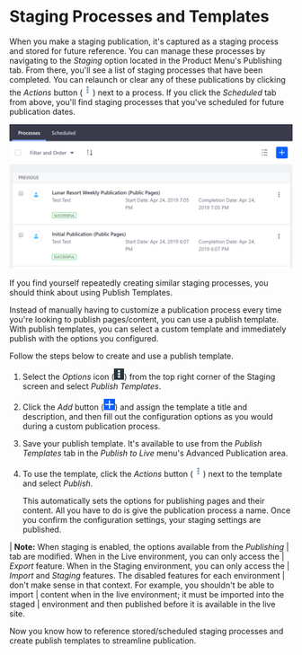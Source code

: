 # Staging Processes and Templates

When you make a staging publication, it's captured as a staging process and
stored for future reference. You can manage these processes by navigating to the
*Staging* option located in the Product Menu's Publishing tab. From there,
you'll see a list of staging processes that have been completed. You can
relaunch or clear any of these publications by clicking the *Actions* button
(![Options](../../../../images/icon-actions.png)) next to a process. If you
click the *Scheduled* tab from above, you'll find staging processes that you've
scheduled for future publication dates. 

![Figure 1: Your staging processes can be viewed at any time.](../../../../images/staging-processes.png)

If you find yourself repeatedly creating similar staging processes, you should
think about using Publish Templates.

Instead of manually having to customize a publication process every time you're
looking to publish pages/content, you can use a publish template. With publish
templates, you can select a custom template and immediately publish with the
options you configured.

Follow the steps below to create and use a publish template.

1.  Select the *Options* icon (![Options](../../../../images/icon-options.png))
    from the top right corner of the Staging screen and select *Publish
    Templates*.

2.  Click the *Add* button
    (![Add Publish Template](../../../../images/icon-add.png)) and assign the
    template a title and description, and then fill out the configuration
    options as you would during a custom publication process.

3.  Save your publish template. It's available to use from the *Publish
    Templates* tab in the *Publish to Live* menu's Advanced Publication area.

4.  To use the template, click the *Actions* button
    (![Actions](../../../../images/icon-actions.png)) next to the template and
    select *Publish*.

    This automatically sets the options for publishing pages and their content.
    All you have to do is give the publication process a name. Once you confirm
    the configuration settings, your staging settings are published.

| **Note:** When staging is enabled, the options available from the *Publishing*
| tab are modified. When in the Live environment, you can only access the
| *Export* feature. When in the Staging environment, you can only access the
| *Import* and *Staging* features. The disabled features for each environment
| don't make sense in that context. For example, you shouldn't be able to import
| content when in the live environment; it must be imported into the staged
| environment and then published before it is available in the live site.

Now you know how to reference stored/scheduled staging processes and create
publish templates to streamline publication. 
